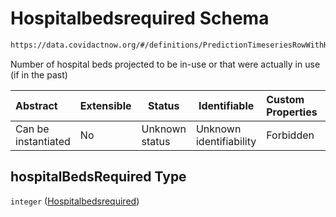 # Hospitalbedsrequired Schema

```txt
https://data.covidactnow.org/#/definitions/PredictionTimeseriesRowWithHeader/properties/hospitalBedsRequired
```

Number of hospital beds projected to be in-use or that were actually in use (if in the past)


| Abstract            | Extensible | Status         | Identifiable            | Custom Properties | Additional Properties | Access Restrictions | Defined In                                                   |
| :------------------ | ---------- | -------------- | ----------------------- | :---------------- | --------------------- | ------------------- | ------------------------------------------------------------ |
| Can be instantiated | No         | Unknown status | Unknown identifiability | Forbidden         | Allowed               | none                | [schemas.json\*](../out/schemas.json "open original schema") |

## hospitalBedsRequired Type

`integer` ([Hospitalbedsrequired](schemas-definitions-predictiontimeseriesrowwithheader-properties-hospitalbedsrequired.md))
